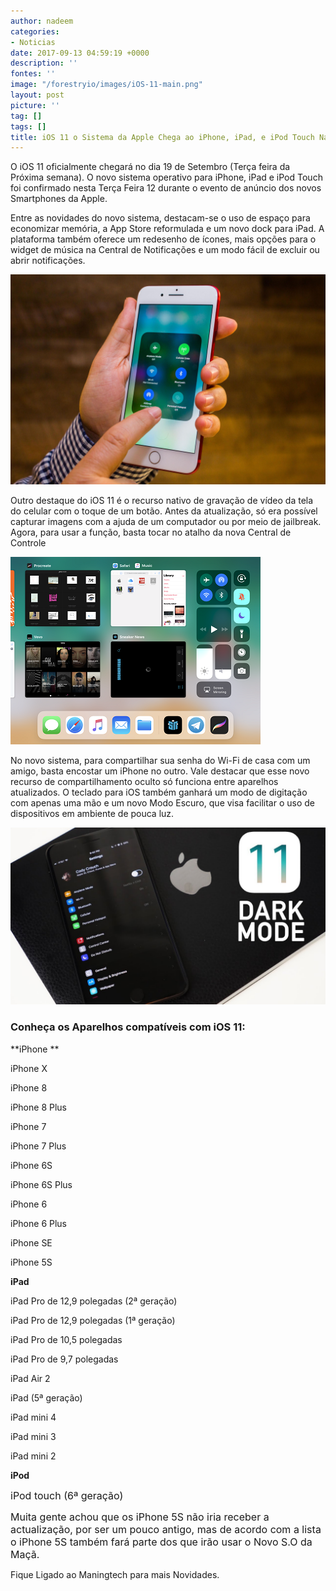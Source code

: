 ```yaml
---
author: nadeem
categories:
- Noticias
date: 2017-09-13 04:59:19 +0000
description: ''
fontes: ''
image: "/forestryio/images/iOS-11-main.png"
layout: post
picture: ''
tag: []
tags: []
title: iOS 11 o Sistema da Apple Chega ao iPhone, iPad, e iPod Touch Na próxima Semana
---
```



O iOS 11 oficialmente chegará no dia 19 de Setembro (Terça feira da Próxima semana). O novo sistema operativo para iPhone, iPad e iPod Touch foi confirmado nesta Terça Feira 12 durante o evento de anúncio dos novos Smartphones da Apple.

Entre as novidades do novo sistema, destacam-se o uso de espaço para economizar memória, a App Store reformulada e um novo dock para iPad. A plataforma também oferece um redesenho de ícones, mais opções para o widget de música na Central de Notificações e um modo fácil de excluir ou abrir notificações.

![](/forestryio/images/apple-ios-11-31.jpg)

Outro destaque do iOS 11 é o recurso nativo de gravação de vídeo da tela do celular com o toque de um botão. Antes da atualização, só era possível capturar imagens com a ajuda de um computador ou por meio de jailbreak. Agora, para usar a função, basta tocar no atalho da nova Central de Controle

![](/forestryio/images/IOS_11_Multitasking_9.7-inch_iPad_Pro.png)

No novo sistema, para compartilhar sua senha do Wi-Fi de casa com um amigo, basta encostar um iPhone no outro. Vale destacar que esse novo recurso de compartilhamento oculto só funciona entre aparelhos atualizados. O teclado para iOS também ganhará um modo de digitação com apenas uma mão e um novo Modo Escuro, que visa facilitar o uso de dispositivos em ambiente de pouca luz.

![](/forestryio/images/maxresdefault-5.jpg)

### **Conheça os Aparelhos compatíveis com iOS 11:**

**iPhone **

iPhone X

iPhone 8

iPhone 8 Plus

iPhone 7

iPhone 7 Plus

iPhone 6S

iPhone 6S Plus

iPhone 6

iPhone 6 Plus

iPhone SE

iPhone 5S

**iPad**

iPad Pro de 12,9 polegadas (2ª geração)

iPad Pro de 12,9 polegadas (1ª geração)

iPad Pro de 10,5 polegadas

iPad Pro de 9,7 polegadas

iPad Air 2

iPad (5ª geração)

iPad mini 4

iPad mini 3

iPad mini 2

**iPod**

<span style="font-size: 1rem;">iPod touch (6ª geração)</span>

<span style="font-size: 1rem;">Muita gente achou que os iPhone 5S não iria receber a actualização, por ser um pouco antigo, mas de acordo com a lista o iPhone 5S também fará parte dos que irão usar o Novo S.O da Maçã.</span>

Fique Ligado ao Maningtech para mais Novidades.

